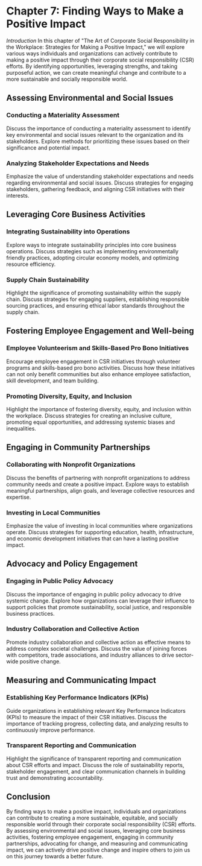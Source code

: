 Chapter 7: Finding Ways to Make a Positive Impact
=================================================

*Introduction* In this chapter of "The Art of Corporate Social Responsibility in the Workplace: Strategies for Making a Positive Impact," we will explore various ways individuals and organizations can actively contribute to making a positive impact through their corporate social responsibility (CSR) efforts. By identifying opportunities, leveraging strengths, and taking purposeful action, we can create meaningful change and contribute to a more sustainable and socially responsible world.

Assessing Environmental and Social Issues
-----------------------------------------

### Conducting a Materiality Assessment

Discuss the importance of conducting a materiality assessment to identify key environmental and social issues relevant to the organization and its stakeholders. Explore methods for prioritizing these issues based on their significance and potential impact.

### Analyzing Stakeholder Expectations and Needs

Emphasize the value of understanding stakeholder expectations and needs regarding environmental and social issues. Discuss strategies for engaging stakeholders, gathering feedback, and aligning CSR initiatives with their interests.

Leveraging Core Business Activities
-----------------------------------

### Integrating Sustainability into Operations

Explore ways to integrate sustainability principles into core business operations. Discuss strategies such as implementing environmentally friendly practices, adopting circular economy models, and optimizing resource efficiency.

### Supply Chain Sustainability

Highlight the significance of promoting sustainability within the supply chain. Discuss strategies for engaging suppliers, establishing responsible sourcing practices, and ensuring ethical labor standards throughout the supply chain.

Fostering Employee Engagement and Well-being
--------------------------------------------

### Employee Volunteerism and Skills-Based Pro Bono Initiatives

Encourage employee engagement in CSR initiatives through volunteer programs and skills-based pro bono activities. Discuss how these initiatives can not only benefit communities but also enhance employee satisfaction, skill development, and team building.

### Promoting Diversity, Equity, and Inclusion

Highlight the importance of fostering diversity, equity, and inclusion within the workplace. Discuss strategies for creating an inclusive culture, promoting equal opportunities, and addressing systemic biases and inequalities.

Engaging in Community Partnerships
----------------------------------

### Collaborating with Nonprofit Organizations

Discuss the benefits of partnering with nonprofit organizations to address community needs and create a positive impact. Explore ways to establish meaningful partnerships, align goals, and leverage collective resources and expertise.

### Investing in Local Communities

Emphasize the value of investing in local communities where organizations operate. Discuss strategies for supporting education, health, infrastructure, and economic development initiatives that can have a lasting positive impact.

Advocacy and Policy Engagement
------------------------------

### Engaging in Public Policy Advocacy

Discuss the importance of engaging in public policy advocacy to drive systemic change. Explore how organizations can leverage their influence to support policies that promote sustainability, social justice, and responsible business practices.

### Industry Collaboration and Collective Action

Promote industry collaboration and collective action as effective means to address complex societal challenges. Discuss the value of joining forces with competitors, trade associations, and industry alliances to drive sector-wide positive change.

Measuring and Communicating Impact
----------------------------------

### Establishing Key Performance Indicators (KPIs)

Guide organizations in establishing relevant Key Performance Indicators (KPIs) to measure the impact of their CSR initiatives. Discuss the importance of tracking progress, collecting data, and analyzing results to continuously improve performance.

### Transparent Reporting and Communication

Highlight the significance of transparent reporting and communication about CSR efforts and impact. Discuss the role of sustainability reports, stakeholder engagement, and clear communication channels in building trust and demonstrating accountability.

Conclusion
----------

By finding ways to make a positive impact, individuals and organizations can contribute to creating a more sustainable, equitable, and socially responsible world through their corporate social responsibility (CSR) efforts. By assessing environmental and social issues, leveraging core business activities, fostering employee engagement, engaging in community partnerships, advocating for change, and measuring and communicating impact, we can actively drive positive change and inspire others to join us on this journey towards a better future.
